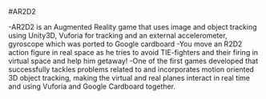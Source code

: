 #AR2D2

-AR2D2 is an Augmented Reality game that uses image and object tracking using Unity3D, Vuforia for tracking and an external accelerometer, gyroscope which was ported to Google cardboard
-You move an R2D2 action figure in real space as he tries to avoid TIE-fighters and their firing in virtual space and help him getaway!
-One of the first games developed that successfully tackles problems related to and incorporates motion oriented 3D object tracking, making the virtual and real planes interact in real time and using Vuforia and Google Cardboard together.
